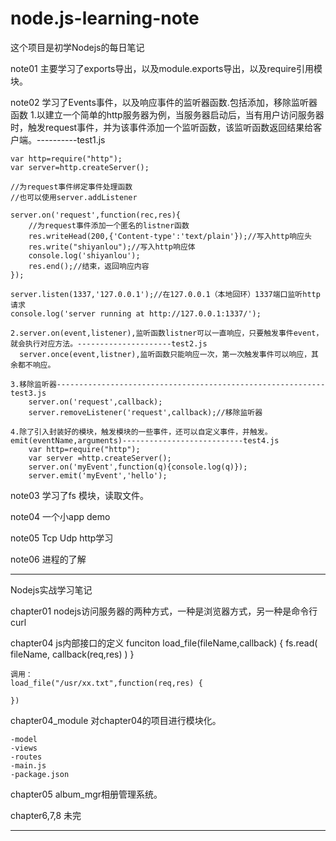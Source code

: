 # node.js-learning-note
这个项目是初学Nodejs的每日笔记

note01 主要学习了exports导出，以及module.exports导出，以及require引用模块。

note02 学习了Events事件，以及响应事件的监听器函数.包括添加，移除监听器函数
	1.以建立一个简单的http服务器为例，当服务器启动后，当有用户访问服务器时，触发request事件，并为该事件添加一个监听函数，该监听函数返回结果给客户端。----------test1.js
	
	var http=require("http");
	var server=http.createServer();

	//为request事件绑定事件处理函数
	//也可以使用server.addListener

	server.on('request',function(rec,res){
		//为request事件添加一个匿名的listner函数
		res.writeHead(200,{'Content-type':'text/plain'});//写入http响应头
		res.write("shiyanlou");//写入http响应体
		console.log('shiyanlou');
		res.end();//结束，返回响应内容
	});

	server.listen(1337,'127.0.0.1');//在127.0.0.1（本地回环）1337端口监听http请求
	console.log('server running at http://127.0.0.1:1337/');

	2.server.on(event,listener),监听函数listner可以一直响应，只要触发事件event，就会执行对应方法。---------------------test2.js
	  server.once(event,listner),监听函数只能响应一次，第一次触发事件可以响应，其余都不响应。

	3.移除监听器------------------------------------------------------------test3.js
		server.on('request',callback);
		server.removeListener('request',callback);//移除监听器

	4.除了引入封装好的模块，触发模块的一些事件，还可以自定义事件，并触发。emit(eventName,arguments)---------------------------test4.js
		var http=require("http");
		var server =http.createServer();
		server.on('myEvent',function(q){console.log(q)});
		server.emit('myEvent','hello');

note03  学习了fs 模块，读取文件。

note04 一个小app demo

note05 Tcp  Udp  http学习

note06 进程的了解

-----------------------------------------------------------------------------------------------------------------------------------------------------

Nodejs实战学习笔记

chapter01  nodejs访问服务器的两种方式，一种是浏览器方式，另一种是命令行curl

chapter04 js内部接口的定义
	funciton load_file(fileName,callback) {
		fs.read(
			fileName,
			callback(req,res)
		)
	}

	调用：
	load_file("/usr/xx.txt",function(req,res) {

	})



chapter04_module  对chapter04的项目进行模块化。
	
	-model
	-views
	-routes
	-main.js
	-package.json

chapter05  album_mgr相册管理系统。


chapter6,7,8 未完

------------------------------------------------------------------------------------------------------------------------------------------------------
